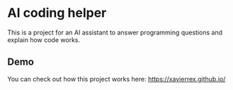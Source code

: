 
# AI coding helper

This is a project for an AI assistant to answer programming questions and explain how code works.


## Demo

You can check out how this project works here: https://xavierrex.github.io/

